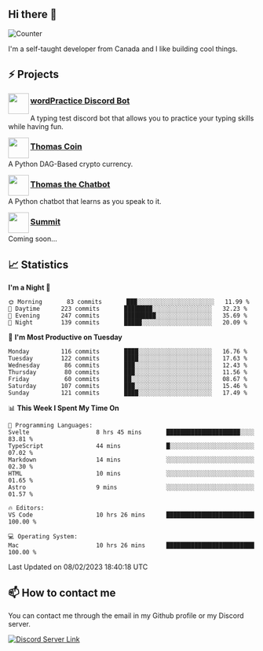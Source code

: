 <h2>Hi there 👋</h2>

![Counter](https://komarev.com/ghpvc/?username=principle105)

<p>I'm a self-taught developer from Canada and I like building cool things.</p>

<h2>⚡ Projects</h2>

<img align="left" src="https://i.imgur.com/BIzs17V.png" width="42" height="42" />
<h3><a target="_blank" href="http://wordpractice.principle.sh/">wordPractice Discord Bot</a></h3>
<p>A typing test discord bot that allows you to practice your typing skills while having fun.</p>

<img align="left" src="https://i.imgur.com/4FdQpgN.png" width="42" height="42" />
<h3><a href="https://github.com/principle105/thomas-coin">Thomas Coin</a></h3>
<p>A Python DAG-Based crypto currency.</p>

<img align="left" src="https://i.imgur.com/hA9YF2s.png" width="42" height="42" />
<h3><a href="https://github.com/principle105/thomasthechatbot">Thomas the Chatbot</a></h3>
<p>A Python chatbot that learns as you speak to it.</p>

<img align="left" src="https://i.imgur.com/Ly8Atho.png" width="42" height="42" />
<h3><a href="http://summit.sh/">Summit</a></h3>
<p>Coming soon...</p>

<h2>📈 Statistics</h2>

<!--START_SECTION:waka-->
**I'm a Night 🦉** 

```text
🌞 Morning       83 commits       ███░░░░░░░░░░░░░░░░░░░░░░   11.99 % 
🌆 Daytime      223 commits       ████████░░░░░░░░░░░░░░░░░   32.23 % 
🌃 Evening      247 commits       █████████░░░░░░░░░░░░░░░░   35.69 % 
🌙 Night        139 commits       █████░░░░░░░░░░░░░░░░░░░░   20.09 % 

```
📅 **I'm Most Productive on Tuesday** 

```text
Monday         116 commits       ████░░░░░░░░░░░░░░░░░░░░░   16.76 % 
Tuesday        122 commits       ████░░░░░░░░░░░░░░░░░░░░░   17.63 % 
Wednesday       86 commits       ███░░░░░░░░░░░░░░░░░░░░░░   12.43 % 
Thursday        80 commits       ███░░░░░░░░░░░░░░░░░░░░░░   11.56 % 
Friday          60 commits       ██░░░░░░░░░░░░░░░░░░░░░░░   08.67 % 
Saturday       107 commits       ███░░░░░░░░░░░░░░░░░░░░░░   15.46 % 
Sunday         121 commits       ████░░░░░░░░░░░░░░░░░░░░░   17.49 % 

```


📊 **This Week I Spent My Time On** 

```text
💬 Programming Languages: 
Svelte                   8 hrs 45 mins       █████████████████████░░░░   83.81 % 
TypeScript               44 mins             █░░░░░░░░░░░░░░░░░░░░░░░░   07.02 % 
Markdown                 14 mins             ░░░░░░░░░░░░░░░░░░░░░░░░░   02.30 % 
HTML                     10 mins             ░░░░░░░░░░░░░░░░░░░░░░░░░   01.65 % 
Astro                    9 mins              ░░░░░░░░░░░░░░░░░░░░░░░░░   01.57 % 

🔥 Editors: 
VS Code                  10 hrs 26 mins      █████████████████████████   100.00 % 

💻 Operating System: 
Mac                      10 hrs 26 mins      █████████████████████████   100.00 % 

```


 Last Updated on 08/02/2023 18:40:18 UTC
<!--END_SECTION:waka-->

<h2>📫 How to contact me</h2>

You can contact me through the email in my Github profile or my Discord server.

[![Discord Server Link](https://dcbadge.vercel.app/api/server/DHnk46C)](https://discord.gg/DHnk46C)

